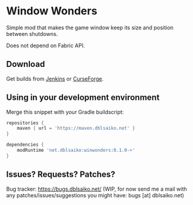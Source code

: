 # Window Wonders

Simple mod that makes the game window keep its size and position between shutdowns.

Does not depend on Fabric API.

## Download

Get builds from [Jenkins](https://ci.dblsaiko.net/job/winwonders/) or [CurseForge](https://www.curseforge.com/minecraft/mc-mods/winwonders).

## Using in your development environment

Merge this snippet with your Gradle buildscript:

```groovy
repositories {
    maven { url = 'https://maven.dblsaiko.net' }
}

dependencies {
    modRuntime 'net.dblsaiko:winwonders:0.1.0-+'
}
```

## Issues? Requests? Patches?

Bug tracker: https://bugs.dblsaiko.net/ (WIP, for now send me a mail with any patches/issues/suggestions you might have: bugs [at] dblsaiko.net)